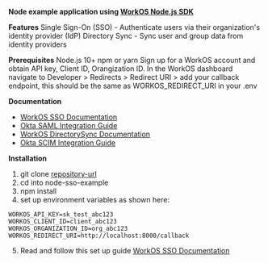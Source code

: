 **Node example application using [WorkOS Node.js SDK](https://github.com/workos/workos-node)**

**Features**
Single Sign-On (SSO) - Authenticate users via their organization's identity provider (IdP)
Directory Sync - Sync user and group data from identity providers

**Prerequisites**
Node.js 10+
npm or yarn
Sign up for a WorkOS account and obtain API key, Client ID, Orangization ID. In the WorkOS dashboard navigate to Developer > Redirects > Redirect URI > add your callback endpoint, this should be the same as WORKOS_REDIRECT_URI in your .env

**Documentation**
- [WorkOS SSO Documentation](https://workos.com/docs/sso)
- [Okta SAML Integration Guide](https://workos.com/docs/integrations/okta-saml)
- [WorkOS DirectorySync Documentation](https://workos.com/docs/directory-sync)
- [Okta SCIM Integration Guide](https://workos.com/docs/integrations/okta-scim)

**Installation**
1) git clone [repository-url](https://github.com/maryguada/sso-directory-sync-example.git)
2) cd into node-sso-example
3) npm install
4) set up environment variables as shown here: 

```env
WORKOS_API_KEY=sk_test_abc123
WORKOS_CLIENT_ID=client_abc123
WORKOS_ORGANIZATION_ID=org_abc123
WORKOS_REDIRECT_URI=http://localhost:8000/callback
```

5) Read and follow this set up guide [WorkOS SSO Documentation](https://workos.com/docs/sso)
